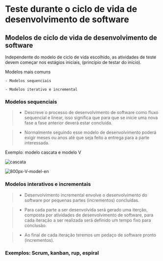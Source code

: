 #  Teste durante o ciclo de vida de desenvolvimento de software

## Modelos de ciclo de vida de desenvolvimento de software 

Independente do modelo de ciclo de vida escolhido, as atividades de teste devem começar nos estágios iniciais, (princípio de testar do início).

Modelos mais comuns 

```
- Modelos sequenciais

- Modelos iterativo e incremental
```

### Modelos sequenciais  

> - Descreve o processo de desenvolvimento de software como fluxo sequencial e linear, isso significa que para que se inicie uma nova fase a fase anterior deverá estar concluída.

> - Normalmente seguindo esse modelo de desenvolvimento poderá exigir meses ou anos até que seja feito a entrega para a parte interessada.

Exemplo: modelo cascata e modelo V

![cascata](https://github.com/rxaviersantos/software-testing/assets/85380530/5089b836-72a6-4589-b16c-77c3e5ca2bc2)

![800px-V-model-en](https://github.com/rxaviersantos/software-testing/assets/85380530/5ab4b638-ae17-4a10-a9dc-a6fc4ffb8659)



### Modelos interativos e incrementais 

> - Desenvolvimento incremental envolve o desenvolvimento do software por pequenas partes (incrementos) concluídas.

> - Para cada parte a ser desenvolvida será gerado uma iterção, composta por atividades de desenvolvimento de software, para cada iteração a ser realizada será definido um tempo fixo para conclusão. 

> - Ao final de cada iteração teremos um pedaço de software pronto (incrementos). 


### Exemplos: Scrum, kanban, rup, espiral

